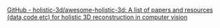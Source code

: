 
[GitHub - holistic-3d/awesome-holistic-3d: A list of papers and resources (data,code,etc) for holistic 3D reconstruction in computer vision](https://github.com/holistic-3d/awesome-holistic-3d)
